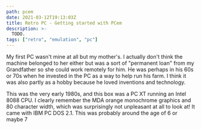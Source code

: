 ```yaml
---
path: pcem
date: 2021-03-12T19:13:03Z
title: Retro PC - Getting started with PCem
description: >-
  TODO.
tags: ["retro", "emulation", "pc"]
---
```


My first PC wasn't mine at all but my mother's.
I actually don't think the machine belonged to her either but was a sort of "permanent loan" from my Grandfather so she could work remotely for him.
He was perhaps in his 60s or 70s when he invested in the PC as a way to help run his farm.
I think it was also partly as a hobby because he loved inventions and technology.

This was the very early 1980s, and this box was a PC XT running an Intel 8088 CPU.
I clearly remember the MDA orange monochrome graphics and 80 character width, which was surprisingly not unpleasant at all to look at!
It came with IBM PC DOS 2.1.
This was probably around the age of 6 or maybe 7
